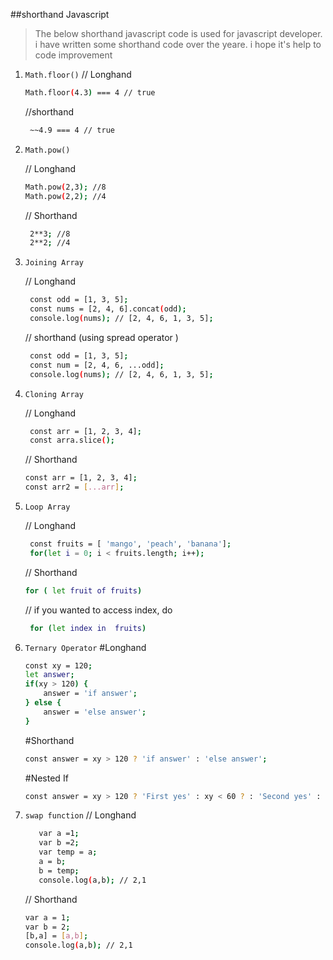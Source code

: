 ##shorthand Javascript
> The below shorthand javascript code is used for javascript developer. i have written some shorthand code over the yeare. i hope it's help to code improvement

1. ```Math.floor()```
   // Longhand
    ```sh 
    Math.floor(4.3) === 4 // true
    ```
   //shorthand
   ```sh
    ~~4.9 === 4 // true
    ```
2. ```Math.pow()```
   
   // Longhand
     ```sh
    Math.pow(2,3); //8
     Math.pow(2,2); //4
   ```
   // Shorthand
    ```sh
     2**3; //8
     2**2; //4
   ```
3. ```Joining Array```
   
   // Longhand
   ```sh
    const odd = [1, 3, 5];
    const nums = [2, 4, 6].concat(odd);
    console.log(nums); // [2, 4, 6, 1, 3, 5];
   ```
   // shorthand (using spread operator )
   ```sh
    const odd = [1, 3, 5];
    const num = [2, 4, 6, ...odd];
    console.log(nums); // [2, 4, 6, 1, 3, 5];
   ```
4. ```Cloning Array```
   
     // Longhand
   ```sh
    const arr = [1, 2, 3, 4];
    const arra.slice();
    ```
     //  Shorthand
    ```sh
    const arr = [1, 2, 3, 4];
    const arr2 = [...arr];
   ```
5. ```Loop Array```
   
     // Longhand
   ```sh
    const fruits = [ 'mango', 'peach', 'banana'];
    for(let i = 0; i < fruits.length; i++);
    ```
     // Shorthand
    ```sh
    for ( let fruit of fruits)
   ```
     // if you wanted to access index, do
   ```sh
    for (let index in  fruits)
   ```
6. ```Ternary Operator```
   #Longhand
   	```sh
	const xy = 120;
	let answer;	
	if(xy > 120) {
		answer = 'if answer';
	} else {
		answer = 'else answer';
	}
	```
	#Shorthand
	```sh
	const answer = xy > 120 ? 'if answer' : 'else answer';
 	```
	#Nested If
	```sh
	const answer = xy > 120 ? 'First yes' : xy < 60 ? : 'Second yes' : 'No';
 	```
 7. ```swap function```
    	// Longhand
	```sh
	   var a =1;
	   var b =2;
	   var temp = a;
	   a = b;
	   b = temp;
	   console.log(a,b); // 2,1
	```
    // Shorthand
    ```sh
    var a = 1;
    var b = 2;
    [b,a] = [a,b];
    console.log(a,b); // 2,1
    ```
